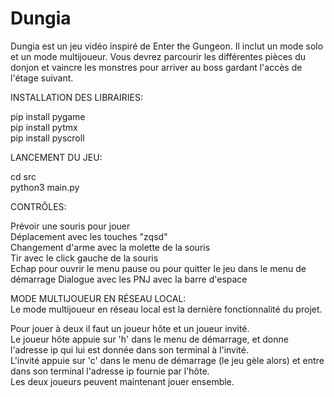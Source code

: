 # Dungia

Dungia est un jeu vidéo inspiré de Enter the Gungeon. Il inclut un mode solo et un mode multijoueur.
Vous devrez parcourir les différentes pièces du donjon et vaincre les monstres pour arriver au boss gardant l'accès de l'étage suivant.

INSTALLATION DES LIBRAIRIES:

  pip install pygame  
  pip install pytmx  
  pip install pyscroll  

LANCEMENT DU JEU:

  cd src  
  python3 main.py  

CONTRÔLES:

  Prévoir une souris pour jouer  
  Déplacement avec les touches "zqsd"  
  Changement d'arme avec la molette de la souris  
  Tir avec le click gauche de la souris  
  Echap pour ouvrir le menu pause ou pour quitter le jeu dans le menu de démarrage 
  Dialogue avec les PNJ avec la barre d'espace

MODE MULTIJOUEUR EN RÉSEAU LOCAL:  
  Le mode multijoueur en réseau local est la dernière fonctionnalité du projet.
  
  Pour jouer à deux il faut un joueur hôte et un joueur invité.  
  Le joueur hôte appuie sur 'h' dans le menu de démarrage, et donne l'adresse ip qui lui est donnée dans son terminal à l'invité.  
  L'invité appuie sur 'c' dans le menu de démarrage (le jeu gèle alors) et entre dans son terminal l'adresse ip fournie par l'hôte.  
  Les deux joueurs peuvent maintenant jouer ensemble.
